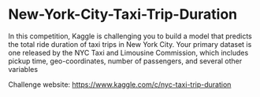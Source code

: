 # New-York-City-Taxi-Trip-Duration

In this competition, Kaggle is challenging you to build a model that predicts the total ride duration of taxi trips in New York City. Your primary dataset is one released by the NYC Taxi and Limousine Commission, which includes pickup time, geo-coordinates, number of passengers, and several other variables

Challenge website:
https://www.kaggle.com/c/nyc-taxi-trip-duration
